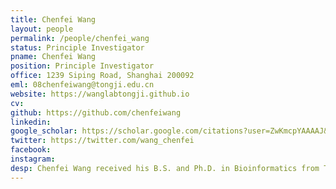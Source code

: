 ```yaml
---
title: Chenfei Wang
layout: people
permalink: /people/chenfei_wang
status: Principle Investigator
pname: Chenfei Wang
position: Principle Investigator
office: 1239 Siping Road, Shanghai 200092
eml: 08chenfeiwang@tongji.edu.cn
website: https://wanglabtongji.github.io
cv: 
github: https://github.com/chenfeiwang
linkedin:
google_scholar: https://scholar.google.com/citations?user=ZwKmcpYAAAAJ&hl=en
twitter: https://twitter.com/wang_chenfei
facebook: 
instagram:
desp: Chenfei Wang received his B.S. and Ph.D. in Bioinformatics from Tongji University in 2012 and 2017. During his Ph.D. period, he studied epigenetic reprogramming and its effect on embryogenesis and cell fate determination in mammalian early embryos and somatic nuclear transferred (SCNT) embryos. He joined Xiaole Shirley Liu's lab as a postdoctoral researcher at Dana-Farber Cancer Institute and Harvard University in 2018 and developed computational algorithms for integrated analysis of single-cell multi-omic data. Now he is a Professor at the School of Life Science and Technology at Tongji University. His research focuses on developing computational algorithms and performing big data mining on high throughput data to understand the role of gene regulation and cellular crosstalks in cell state transition and fate determination. <br/> Dr. Wang is a recipient of the Ray Wu Prize, Shanghai Rising Star Program, Excellence Award and Academic Pioneer of Tongji Univerisity. Dr. Wang has been supported by The Postdoctoral Innovative Talent Program of China, The Young Scientists Fund and the General Program of the National Natural Science Foundation of China.
---
```

